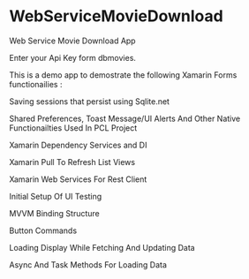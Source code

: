 # WebServiceMovieDownload
Web Service Movie Download App

Enter your Api Key form dbmovies.

This is a demo app to demostrate the following Xamarin Forms functionailies :

Saving sessions that persist using Sqlite.net

Shared Preferences, Toast Message/UI Alerts And Other Native Functionailties Used In PCL Project

Xamarin Dependency Services and DI

Xamarin Pull To Refresh List Views

Xamarin Web Services For Rest Client

Initial Setup Of UI Testing

MVVM Binding Structure

Button Commands

Loading Display While Fetching And Updating Data

Async And Task Methods For Loading Data
